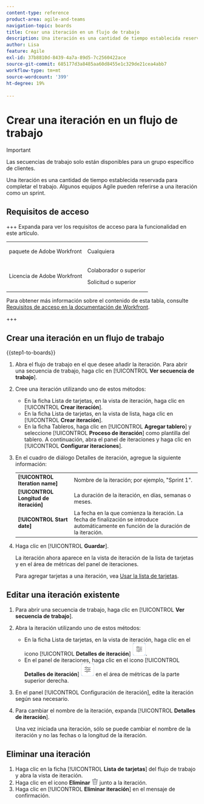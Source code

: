 ```yaml
---
content-type: reference
product-area: agile-and-teams
navigation-topic: boards
title: Crear una iteración en un flujo de trabajo
description: Una iteración es una cantidad de tiempo establecida reservada para completar el trabajo. Algunos equipos Agile pueden referirse a una iteración como un sprint.
author: Lisa
feature: Agile
exl-id: 37b8810d-8439-4a7a-89d5-7c2560422ace
source-git-commit: 685177d3a8485aa60d8455e1c329de21cea4abb7
workflow-type: tm+mt
source-wordcount: '399'
ht-degree: 19%

---
```


# Crear una iteración en un flujo de trabajo

>[!IMPORTANT]
>
>Las secuencias de trabajo solo están disponibles para un grupo específico de clientes.

Una iteración es una cantidad de tiempo establecida reservada para completar el trabajo. Algunos equipos Agile pueden referirse a una iteración como un sprint.

## Requisitos de acceso

+++ Expanda para ver los requisitos de acceso para la funcionalidad en este artículo.

<table style="table-layout:auto"> 
 <col> 
 <col> 
 <tbody> 
  <tr> 
   <td role="rowheader">paquete de Adobe Workfront</td> 
   <td> <p>Cualquiera</p> </td> 
  </tr> 
  <tr> 
   <td role="rowheader">Licencia de Adobe Workfront</td> 
   <td> 
   <p>Colaborador o superior</p> 
   <p>Solicitud o superior</p>
   </td> 
  </tr>  
 </tbody> 
</table>

Para obtener más información sobre el contenido de esta tabla, consulte [Requisitos de acceso en la documentación de Workfront](/help/quicksilver/administration-and-setup/add-users/access-levels-and-object-permissions/access-level-requirements-in-documentation.md).

+++

## Crear una iteración en un flujo de trabajo

{{step1-to-boards}}

1. Abra el flujo de trabajo en el que desee añadir la iteración. Para abrir una secuencia de trabajo, haga clic en [!UICONTROL **Ver secuencia de trabajo**].
1. Cree una iteración utilizando uno de estos métodos:

   * En la ficha Lista de tarjetas, en la vista de iteración, haga clic en [!UICONTROL **Crear iteración**].
   * En la ficha Lista de tarjetas, en la vista de lista, haga clic en [!UICONTROL **Crear iteración**].
   * En la ficha Tableros, haga clic en [!UICONTROL **Agregar tablero**] y seleccione [!UICONTROL **Proceso de iteración**] como plantilla del tablero. A continuación, abra el panel de iteraciones y haga clic en [!UICONTROL **Configurar iteraciones**].

1. En el cuadro de diálogo Detalles de iteración, agregue la siguiente información:

   <table style="table-layout:auto"> 
    <tbody> 
     <tr> 
      <td><strong>[!UICONTROL Iteration name]</strong></td> 
      <td>Nombre de la iteración; por ejemplo, "Sprint 1".</td> 
     </tr> 
     <tr> 
      <td><strong>[!UICONTROL Longitud de iteración]</strong></td> 
      <td>La duración de la iteración, en días, semanas o meses.</td> 
     </tr>
     <tr> 
      <td><strong>[!UICONTROL Start date]</strong></td> 
      <td>La fecha en la que comienza la iteración. La fecha de finalización se introduce automáticamente en función de la duración de la iteración.</td> 
     </tr> 
    </tbody> 
   </table>

1. Haga clic en [!UICONTROL **Guardar**].

   La iteración ahora aparece en la vista de iteración de la lista de tarjetas y en el área de métricas del panel de iteraciones.

   Para agregar tarjetas a una iteración, vea [Usar la lista de tarjetas](/help/quicksilver/agile/use-boards-agile-planning-tools/use-card-list.md).

## Editar una iteración existente

1. Para abrir una secuencia de trabajo, haga clic en [!UICONTROL **Ver secuencia de trabajo**].
1. Abra la iteración utilizando uno de estos métodos:

   * En la ficha Lista de tarjetas, en la vista de iteración, haga clic en el icono [!UICONTROL **Detalles de iteración**] ![Detalles de iteración](assets/iteration-details-button.png).
   * En el panel de iteraciones, haga clic en el icono [!UICONTROL **Detalles de iteración**] ![Detalles de iteración](assets/iteration-details-button.png) en el área de métricas de la parte superior derecha.

1. En el panel [!UICONTROL Configuración de iteración], edite la iteración según sea necesario.
1. Para cambiar el nombre de la iteración, expanda [!UICONTROL **Detalles de iteración**].

   Una vez iniciada una iteración, sólo se puede cambiar el nombre de la iteración y no las fechas o la longitud de la iteración.

<!--   

1. <span class="preview">To add goals to the iteration, expand [!UICONTROL **Goals**].</span>
1. <span class="preview">Click [!UICONTROL **Add goal**], and type the goal name.</span>

   <span class="preview">As goals are completed during the iteration, you can select the check box to mark them complete, or click the **Delete** icon ![Delete icon](assets/delete.png) to delete a goal. The metrics area on the top right of the iteration shows how many goals exist and how many have been completed.</span>

<div class="preview">

## Assign cards to the next iteration

Use the [!UICONTROL Next Iteration] column to move cards from the current iteration to the next iteration, without sending them to the backlog first.

1. Move a card to the [!UICONTROL **Next Iteration**] column, or add a new card directly in the column.
1. Access the next iteration by clicking the [!UICONTROL **Next Iteration**] column title, or by clicking the up-pointing arrow next to the iteration name on the top of the screen.

   The cards that you marked to come over to the next iteration are placed in the columns that correspond with their status.

</div>
-->

## Eliminar una iteración

1. Haga clic en la ficha [!UICONTROL **Lista de tarjetas**] del flujo de trabajo y abra la vista de iteración.
1. Haga clic en el icono **Eliminar** ![Eliminar icono](assets/delete.png) junto a la iteración.
1. Haga clic en [!UICONTROL **Eliminar iteración**] en el mensaje de confirmación.
